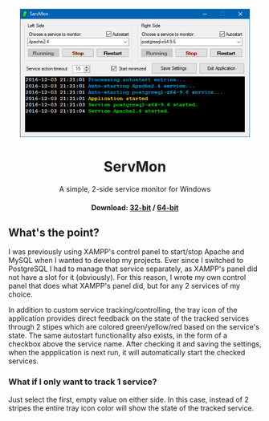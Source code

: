 <p align="center"><img src="https://github.com/SeinopSys/ServMon/raw/master/Screenshot.png" alt="ServMon screenshot" height="256"></p>
<h1 align="center">ServMon</h1>
<p align="center">A simple, 2-side service monitor for Windows</p>

<h4 align="center">Download: <a href="https://github.com/SeinopSys/ServMon/raw/master/publish/ServMon-x86.exe">32-bit</a> / <a href="https://github.com/SeinopSys/ServMon/raw/master/publish/ServMon-x64.exe">64-bit</a></h4>

## What's the point?

I was previously using XAMPP's control panel to start/stop Apache and MySQL when I wanted to develop my projects. Ever since I switched to PostgreSQL I had to manage that service separately, as XAMPP's panel did not have a slot for it (obviously). For this reason, I wrote my own control panel that does what XAMPP's panel did, but for any 2 services of my choice.

In addition to custom service tracking/controlling, the tray icon of the application provides direct feedback on the state of the tracked services through 2 stipes which are colored green/yellow/red based on the service's state. The same autostart functionality also exists, in the form of a checkbox above the service name. After checking it and saving the settings, when the appplication is next run, it will automatically start the checked services.

### What if I only want to track 1 service?

Just select the first, empty value on either side. In this case, instead of 2 stripes the entire tray icon color will show the state of the tracked service.
